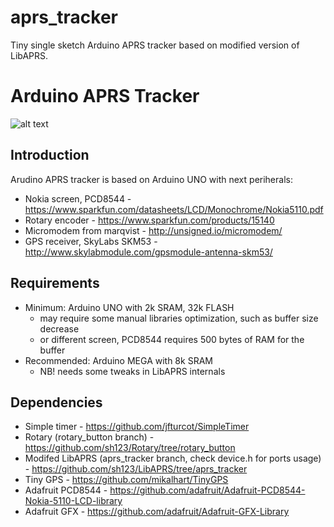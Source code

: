 # aprs_tracker
Tiny single sketch Arduino APRS tracker based on modified version of LibAPRS.

Arduino APRS Tracker
====================
![alt text](http://i60.tinypic.com/23h2hd1.jpg)

Introduction
------------
Arudino APRS tracker is based on Arduino UNO with next periherals: 

 * Nokia screen, PCD8544 - https://www.sparkfun.com/datasheets/LCD/Monochrome/Nokia5110.pdf
 * Rotary encoder - https://www.sparkfun.com/products/15140
 * Micromodem from marqvist - http://unsigned.io/micromodem/
 * GPS receiver, SkyLabs SKM53 - http://www.skylabmodule.com/gpsmodule-antenna-skm53/

Requirements
------------
 * Minimum: Arduino UNO with 2k SRAM, 32k FLASH
   * may require some manual libraries optimization, such as buffer size decrease
   * or different screen, PCD8544 requires 500 bytes of RAM for the buffer
 * Recommended: Arduino MEGA with 8k SRAM
   * NB! needs some tweaks in LibAPRS internals

Dependencies
------------
 * Simple timer - https://github.com/jfturcot/SimpleTimer
 * Rotary (rotary_button branch) - https://github.com/sh123/Rotary/tree/rotary_button
 * Modifed LibAPRS (aprs_tracker branch, check device.h for ports usage) - https://github.com/sh123/LibAPRS/tree/aprs_tracker
 * Tiny GPS - https://github.com/mikalhart/TinyGPS
 * Adafruit PCD8544 - https://github.com/adafruit/Adafruit-PCD8544-Nokia-5110-LCD-library
 * Adafruit GFX - https://github.com/adafruit/Adafruit-GFX-Library
